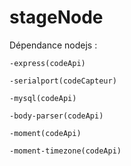# stageNode

Dépendance nodejs : 

    -express(codeApi)

    -serialport(codeCapteur)

    -mysql(codeApi)

    -body-parser(codeApi)

    -moment(codeApi)
    
    -moment-timezone(codeApi)